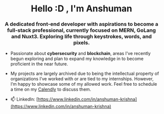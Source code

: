 <h1 align="center">Hello :D , I'm Anshuman</h1>
<h3 align="center">A dedicated front-end developer with aspirations to become a full-stack professional, currently focused on MERN, GoLang and Nuxt3. Exploring life through keystrokes, words, and pixels.</h3>

- Passionate about **cybersecurity** and **blockchain**, areas I've recently begun exploring and plan to expand my knowledge in to become proficient in the near future.

- My projects are largely archived due to being the intellectual property of organizations I’ve worked with or are tied to my internships. However, I’m happy to showcase some of my allowed work. Feel free to schedule a time on my [Calendly](https://calendly.com/d/cpk7-8sz-cc6/30-minute-meeting) to discuss them.

- 📫 LinkedIn: [https://www.linkedin.com/in/anshuman-krishna](https://www.linkedin.com/in/anshuman-krishna)
